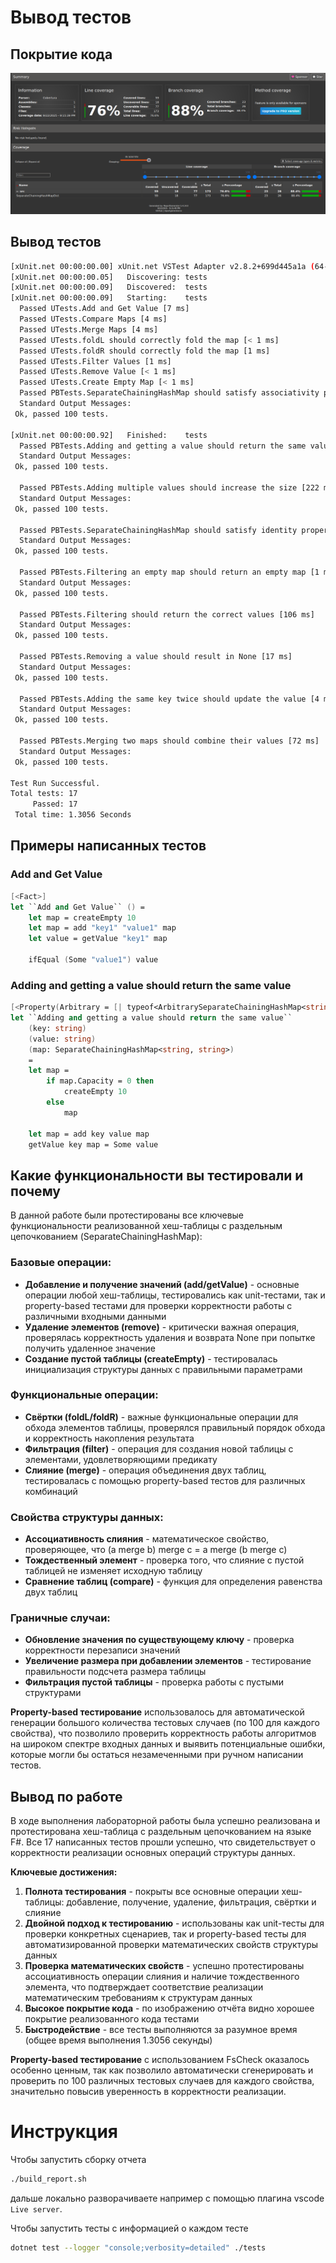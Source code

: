 # Вывод тестов

## Покрытие кода

![покрытие кода тестами](images/report2.png)

## Вывод тестов

```bash
[xUnit.net 00:00:00.00] xUnit.net VSTest Adapter v2.8.2+699d445a1a (64-bit .NET 8.0.19)
[xUnit.net 00:00:00.05]   Discovering: tests
[xUnit.net 00:00:00.09]   Discovered:  tests
[xUnit.net 00:00:00.09]   Starting:    tests
  Passed UTests.Add and Get Value [7 ms]
  Passed UTests.Compare Maps [4 ms]
  Passed UTests.Merge Maps [4 ms]
  Passed UTests.foldL should correctly fold the map [< 1 ms]
  Passed UTests.foldR should correctly fold the map [1 ms]
  Passed UTests.Filter Values [1 ms]
  Passed UTests.Remove Value [< 1 ms]
  Passed UTests.Create Empty Map [< 1 ms]
  Passed PBTests.SeparateChainingHashMap should satisfy associativity property [170 ms]
  Standard Output Messages:
 Ok, passed 100 tests.

[xUnit.net 00:00:00.92]   Finished:    tests
  Passed PBTests.Adding and getting a value should return the same value [37 ms]
  Standard Output Messages:
 Ok, passed 100 tests.

  Passed PBTests.Adding multiple values should increase the size [222 ms]
  Standard Output Messages:
 Ok, passed 100 tests.

  Passed PBTests.SeparateChainingHashMap should satisfy identity property [119 ms]
  Standard Output Messages:
 Ok, passed 100 tests.

  Passed PBTests.Filtering an empty map should return an empty map [1 ms]
  Standard Output Messages:
 Ok, passed 100 tests.

  Passed PBTests.Filtering should return the correct values [106 ms]
  Standard Output Messages:
 Ok, passed 100 tests.

  Passed PBTests.Removing a value should result in None [17 ms]
  Standard Output Messages:
 Ok, passed 100 tests.

  Passed PBTests.Adding the same key twice should update the value [4 ms]
  Standard Output Messages:
 Ok, passed 100 tests.

  Passed PBTests.Merging two maps should combine their values [72 ms]
  Standard Output Messages:
 Ok, passed 100 tests.

Test Run Successful.
Total tests: 17
     Passed: 17
 Total time: 1.3056 Seconds
```

## Примеры написанных тестов

### Add and Get Value

```fs
[<Fact>]
let ``Add and Get Value`` () =
    let map = createEmpty 10
    let map = add "key1" "value1" map
    let value = getValue "key1" map

    ifEqual (Some "value1") value
```

### Adding and getting a value should return the same value

```fs
[<Property(Arbitrary = [| typeof<ArbitrarySeparateChainingHashMap<string, string>> |])>]
let ``Adding and getting a value should return the same value``
    (key: string)
    (value: string)
    (map: SeparateChainingHashMap<string, string>)
    =
    let map =
        if map.Capacity = 0 then
            createEmpty 10
        else
            map

    let map = add key value map
    getValue key map = Some value
```

## Какие функциональности вы тестировали и почему

В данной работе были протестированы все ключевые функциональности реализованной хеш-таблицы с раздельным цепочкованием (SeparateChainingHashMap):

### Базовые операции:
- **Добавление и получение значений (add/getValue)** - основные операции любой хеш-таблицы, тестировались как unit-тестами, так и property-based тестами для проверки корректности работы с различными входными данными
- **Удаление элементов (remove)** - критически важная операция, проверялась корректность удаления и возврата None при попытке получить удаленное значение
- **Создание пустой таблицы (createEmpty)** - тестировалась инициализация структуры данных с правильными параметрами

### Функциональные операции:
- **Свёртки (foldL/foldR)** - важные функциональные операции для обхода элементов таблицы, проверялся правильный порядок обхода и корректность накопления результата
- **Фильтрация (filter)** - операция для создания новой таблицы с элементами, удовлетворяющими предикату
- **Слияние (merge)** - операция объединения двух таблиц, тестировалась с помощью property-based тестов для различных комбинаций

### Свойства структуры данных:
- **Ассоциативность слияния** - математическое свойство, проверяющее, что (a merge b) merge c = a merge (b merge c)
- **Тождественный элемент** - проверка того, что слияние с пустой таблицей не изменяет исходную таблицу
- **Сравнение таблиц (compare)** - функция для определения равенства двух таблиц

### Граничные случаи:
- **Обновление значения по существующему ключу** - проверка корректности перезаписи значений
- **Увеличение размера при добавлении элементов** - тестирование правильности подсчета размера таблицы
- **Фильтрация пустой таблицы** - проверка работы с пустыми структурами

**Property-based тестирование** использовалось для автоматической генерации большого количества тестовых случаев (по 100 для каждого свойства), что позволило проверить корректность работы алгоритмов на широком спектре входных данных и выявить потенциальные ошибки, которые могли бы остаться незамеченными при ручном написании тестов.

## Вывод по работе

В ходе выполнения лабораторной работы была успешно реализована и протестирована хеш-таблица с раздельным цепочкованием на языке F#. Все 17 написанных тестов прошли успешно, что свидетельствует о корректности реализации основных операций структуры данных.

**Ключевые достижения:**

1. **Полнота тестирования** - покрыты все основные операции хеш-таблицы: добавление, получение, удаление, фильтрация, свёртки и слияние
2. **Двойной подход к тестированию** - использованы как unit-тесты для проверки конкретных сценариев, так и property-based тесты для автоматизированной проверки математических свойств структуры данных
3. **Проверка математических свойств** - успешно протестированы ассоциативность операции слияния и наличие тождественного элемента, что подтверждает соответствие реализации математическим требованиям к структурам данных
4. **Высокое покрытие кода** - по изображению отчёта видно хорошее покрытие реализованного кода тестами
5. **Быстродействие** - все тесты выполняются за разумное время (общее время выполнения 1.3056 секунды)

**Property-based тестирование** с использованием FsCheck оказалось особенно ценным, так как позволило автоматически сгенерировать и проверить по 100 различных тестовых случаев для каждого свойства, значительно повысив уверенность в корректности реализации.

# Инструкция

Чтобы запустить сборку отчета
```bash
./build_report.sh
```
дальше локально разворачиваете например с помощью плагина vscode `Live server`.

Чтобы запустить тесты с информацией о каждом тесте
```bash
dotnet test --logger "console;verbosity=detailed" ./tests
```
